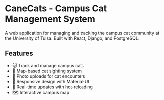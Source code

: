 # CaneCats - Campus Cat Management System

A web application for managing and tracking the campus cat community at the University of Tulsa. Built with React, Django, and PostgreSQL.

## Features

- 🐱 Track and manage campus cats
- 📍 Map-based cat sighting system
- 📸 Photo uploads for cat encounters
- 📱 Responsive design with Material-UI
- 🔄 Real-time updates with hot-reloading
- 🗺️ Interactive campus map
